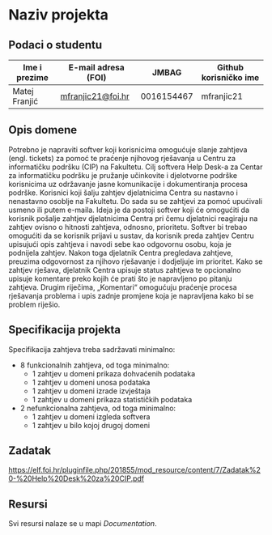 # Naziv projekta


## Podaci o studentu


Ime i prezime | E-mail adresa (FOI) | JMBAG      | Github korisničko ime
--------------| --------------------| -----------|----------------------
Matej Franjić | mfranjic21@foi.hr   | 0016154467 | mfranjic21


## Opis domene

Potrebno je napraviti softver koji korisnicima omogućuje slanje zahtjeva (engl. tickets) za pomoć te praćenje njihovog rješavanja u Centru za informatičku podršku (CIP) na Fakultetu. Cilj softvera Help Desk-a za Centar za informatičku podršku je pružanje učinkovite i djelotvorne podrške korisnicima uz održavanje jasne komunikacije i dokumentiranja procesa podrške.
Korisnici koji šalju zahtjev djelatnicima Centra su nastavno i nenastavno osoblje na Fakultetu. Do sada su se zahtjevi za pomoć upućivali usmeno ili putem e-maila. Ideja je da postoji softver koji će omogućiti da korisnik pošalje zahtjev djelatnicima Centra pri čemu djelatnici reagiraju na zahtjev ovisno o hitnosti zahtjeva, odnosno, prioritetu. Softver bi trebao omogućiti da se korisnik prijavi u sustav, da korisnik preda zahtjev Centru upisujući opis zahtjeva i navodi sebe kao odgovornu osobu, koja je podnijela zahtjev. Nakon toga djelatnik Centra pregledava zahtjeve, preuzima odgovornost za njihovo rješavanje i dodjeljuje im prioritet. Kako se zahtjev rješava, djelatnik Centra upisuje status zahtjeva te opcionalno upisuje komentare preko kojih će prati što je napravljeno po pitanju zahtjeva. Drugim riječima, „Komentari“ omogućuju praćenje procesa rješavanja problema i upis zadnje promjene koja je napravljena kako bi se problem riješio.

## Specifikacija projekta

Specifikacija zahtjeva treba sadržavati minimalno:
  - 8 funkcionalnih zahtjeva, od toga minimalno:
    - 1 zahtjev u domeni prikaza dohvaćenih podataka
    - 1 zahtjev u domeni unosa podataka
    - 1 zahtjev u domeni izrade izvještaja
    - 1 zahtjev u domeni prikaza statističkih podataka
  - 2 nefunkcionalna zahtjeva, od toga minimalno:
    - 1 zahtjev u domeni izgleda softvera
    - 1 zahtjev u bilo kojoj drugoj domeni

## Zadatak

https://elf.foi.hr/pluginfile.php/201855/mod_resource/content/7/Zadatak%20-%20Help%20Desk%20za%20CIP.pdf

## Resursi


Svi resursi nalaze se u mapi _Documentation_.
